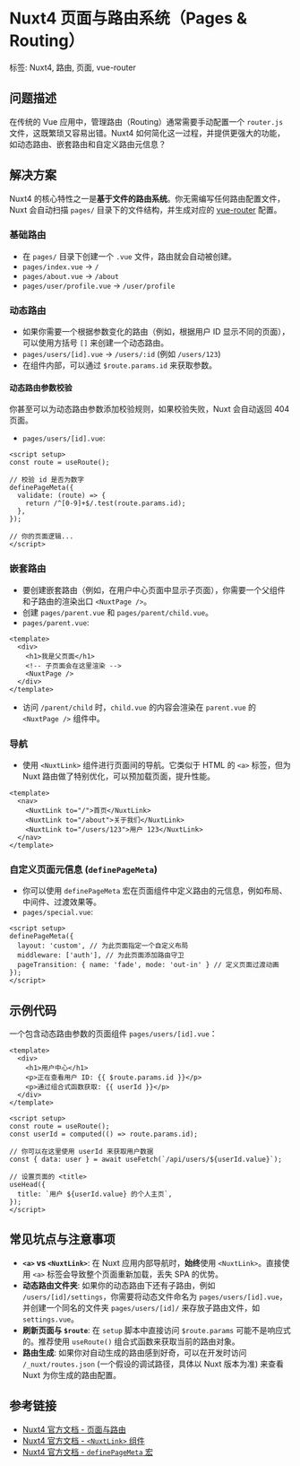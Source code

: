 # Nuxt4 页面与路由系统（Pages & Routing）
标签: Nuxt4, 路由, 页面, vue-router

## 问题描述
在传统的 Vue 应用中，管理路由（Routing）通常需要手动配置一个 `router.js` 文件，这既繁琐又容易出错。Nuxt4 如何简化这一过程，并提供更强大的功能，如动态路由、嵌套路由和自定义路由元信息？

## 解决方案
Nuxt4 的核心特性之一是**基于文件的路由系统**。你无需编写任何路由配置文件，Nuxt 会自动扫描 `pages/` 目录下的文件结构，并生成对应的 [vue-router](https://router.vuejs.org/) 配置。

### 基础路由
- 在 `pages/` 目录下创建一个 `.vue` 文件，路由就会自动被创建。
- `pages/index.vue` -> `/`
- `pages/about.vue` -> `/about`
- `pages/user/profile.vue` -> `/user/profile`

### 动态路由
- 如果你需要一个根据参数变化的路由（例如，根据用户 ID 显示不同的页面），可以使用方括号 `[]` 来创建一个动态路由。
- `pages/users/[id].vue` -> `/users/:id` (例如 `/users/123`)
- 在组件内部，可以通过 `$route.params.id` 来获取参数。

#### 动态路由参数校验
你甚至可以为动态路由参数添加校验规则，如果校验失败，Nuxt 会自动返回 404 页面。
- `pages/users/[id].vue`:
```vue
<script setup>
const route = useRoute();

// 校验 id 是否为数字
definePageMeta({
  validate: (route) => {
    return /^[0-9]+$/.test(route.params.id);
  },
});

// 你的页面逻辑...
</script>
```

### 嵌套路由
- 要创建嵌套路由（例如，在用户中心页面中显示子页面），你需要一个父组件和子路由的渲染出口 `<NuxtPage />`。
- 创建 `pages/parent.vue` 和 `pages/parent/child.vue`。
- `pages/parent.vue`:
```vue
<template>
  <div>
    <h1>我是父页面</h1>
    <!-- 子页面会在这里渲染 -->
    <NuxtPage />
  </div>
</template>
```
- 访问 `/parent/child` 时，`child.vue` 的内容会渲染在 `parent.vue` 的 `<NuxtPage />` 组件中。

### 导航
- 使用 `<NuxtLink>` 组件进行页面间的导航。它类似于 HTML 的 `<a>` 标签，但为 Nuxt 路由做了特别优化，可以预加载页面，提升性能。
```vue
<template>
  <nav>
    <NuxtLink to="/">首页</NuxtLink>
    <NuxtLink to="/about">关于我们</NuxtLink>
    <NuxtLink to="/users/123">用户 123</NuxtLink>
  </nav>
</template>
```

### 自定义页面元信息 (`definePageMeta`)
- 你可以使用 `definePageMeta` 宏在页面组件中定义路由的元信息，例如布局、中间件、过渡效果等。
- `pages/special.vue`:
```vue
<script setup>
definePageMeta({
  layout: 'custom', // 为此页面指定一个自定义布局
  middleware: ['auth'], // 为此页面添加路由守卫
  pageTransition: { name: 'fade', mode: 'out-in' } // 定义页面过渡动画
});
</script>
```

## 示例代码
一个包含动态路由参数的页面组件 `pages/users/[id].vue`：
```vue
<template>
  <div>
    <h1>用户中心</h1>
    <p>正在查看用户 ID: {{ $route.params.id }}</p>
    <p>通过组合式函数获取: {{ userId }}</p>
  </div>
</template>

<script setup>
const route = useRoute();
const userId = computed(() => route.params.id);

// 你可以在这里使用 userId 来获取用户数据
const { data: user } = await useFetch(`/api/users/${userId.value}`);

// 设置页面的 <title>
useHead({
  title: `用户 ${userId.value} 的个人主页`,
});
</script>
```

## 常见坑点与注意事项
- **`<a>` vs `<NuxtLink>`**: 在 Nuxt 应用内部导航时，**始终**使用 `<NuxtLink>`。直接使用 `<a>` 标签会导致整个页面重新加载，丢失 SPA 的优势。
- **动态路由文件夹**: 如果你的动态路由下还有子路由，例如 `/users/[id]/settings`，你需要将动态文件命名为 `pages/users/[id].vue`，并创建一个同名的文件夹 `pages/users/[id]/` 来存放子路由文件，如 `settings.vue`。
- **刷新页面与 `$route`**: 在 `setup` 脚本中直接访问 `$route.params` 可能不是响应式的。推荐使用 `useRoute()` 组合式函数来获取当前的路由对象。
- **路由生成**: 如果你对自动生成的路由感到好奇，可以在开发时访问 `/_nuxt/routes.json` (一个假设的调试路径，具体以 Nuxt 版本为准) 来查看 Nuxt 为你生成的路由配置。

## 参考链接
- [Nuxt4 官方文档 - 页面与路由](https://nuxt.com/docs/getting-started/routing)
- [Nuxt4 官方文档 - `<NuxtLink>` 组件](https://nuxt.com/docs/api/components/nuxt-link)
- [Nuxt4 官方文档 - `definePageMeta` 宏](https://nuxt.com/docs/api/macros/define-page-meta)